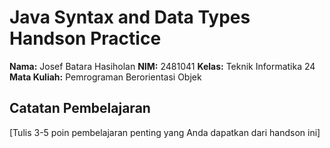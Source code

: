 # Java Syntax and Data Types Handson Practice

**Nama:** Josef Batara Hasiholan
**NIM:** 2481041
**Kelas:** Teknik Informatika 24
**Mata Kuliah:** Pemrograman Berorientasi Objek

## Catatan Pembelajaran
[Tulis 3-5 poin pembelajaran penting yang Anda dapatkan dari handson ini]
